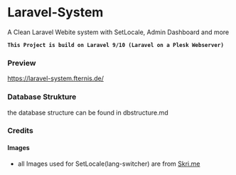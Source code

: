 # Laravel-System
A Clean Laravel Webite system with SetLocale, Admin Dashboard and more

__`This Project is build on Laravel 9/10 (Laravel on a Plesk Webserver)`__
<br>

### Preview
https://laravel-system.fternis.de/

### Database Strukture
the database structure can be found in dbstructure.md
<br>

### Credits
#### Images
- all Images used for SetLocale(lang-switcher) are from <a href="https://skrime.eu/other/flag" target="_blank">Skri.me</a>
